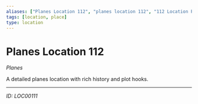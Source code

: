 ```yaml
---
aliases: ["Planes Location 112", "planes location 112", "112 Location Planes"]
tags: [location, place]
type: location
---
```


# Planes Location 112

*Planes*

A detailed planes location with rich history and plot hooks.

---
*ID: LOC00111*
